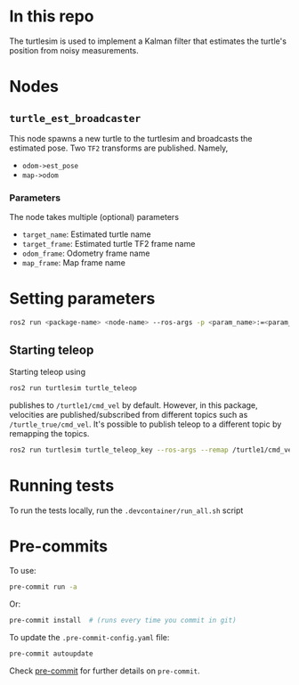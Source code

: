 # In this repo
The turtlesim is used to implement a Kalman filter that estimates the turtle's position from noisy measurements.

# Nodes
## `turtle_est_broadcaster`
This node spawns a new turtle to the turtlesim and broadcasts the estimated pose.
Two `TF2` transforms are published.
Namely,
- `odom->est_pose`
- `map->odom`

### Parameters
The node takes multiple (optional) parameters
- `target_name`: Estimated turtle name
- `target_frame`: Estimated turtle TF2 frame name
- `odom_frame`: Odometry frame name
- `map_frame`: Map frame name

# Setting parameters
```bash
ros2 run <package-name> <node-name> --ros-args -p <param_name>:=<param_value>
```

## Starting teleop
Starting teleop using
```bash
ros2 run turtlesim turtle_teleop
```
publishes to `/turtle1/cmd_vel` by default.
However, in this package, velocities are published/subscribed from different topics such as `/turtle_true/cmd_vel`.
It's possible to publish teleop to a different topic by remapping the topics.
```bash
ros2 run turtlesim turtle_teleop_key --ros-args --remap /turtle1/cmd_vel:=/turtle_true/cmd_vel
```

# Running tests
To run the tests locally, run the `.devcontainer/run_all.sh` script

# Pre-commits
To use:
```bash
pre-commit run -a
```
Or:
```bash
pre-commit install  # (runs every time you commit in git)
```
To update the `.pre-commit-config.yaml` file:
```bash
pre-commit autoupdate
```
Check [pre-commit](https://pre-commit.com/) for further details on `pre-commit`.
